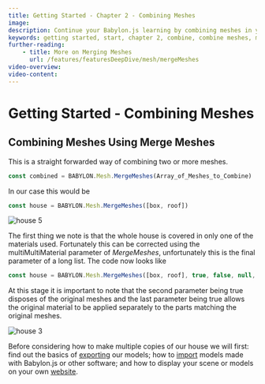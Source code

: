 ```yaml
---
title: Getting Started - Chapter 2 - Combining Meshes
image: 
description: Continue your Babylon.js learning by combining meshes in your scene.
keywords: getting started, start, chapter 2, combine, combine meshes, merge
further-reading:
    - title: More on Merging Meshes
      url: /features/featuresDeepDive/mesh/mergeMeshes
video-overview:
video-content:
---
```


# Getting Started - Combining Meshes

## Combining Meshes Using Merge Meshes
This is a straight forwarded way of combining two or more meshes.

```javascript
const combined = BABYLON.Mesh.MergeMeshes(Array_of_Meshes_to_Combine)
```
In our case this would be
```javascript
const house = BABYLON.Mesh.MergeMeshes([box, roof])
```
<Playground id="#KBS9I5#75" title="Combining Meshes In Your Scene" description="A playground demonstrating how to combine meshes inside of your scene." image="/img/playgroundsAndNMEs/gettingStartedCombineMeshes.jpg"/>

![house 5](/img/getstarted/house5.png)

The first thing we note is that the whole house is covered in only one of the materials used. Fortunately this can be corrected using the multiMultiMaterial parameter of *MergeMeshes*, unfortunately this is the final parameter of a long list. The code now looks like
```javascript
const house = BABYLON.Mesh.MergeMeshes([box, roof], true, false, null, false, true);
```
At this stage it is important to note that the second parameter being true disposes of the original meshes and the last parameter being true allows the original material to be applied separately to the parts matching the original meshes.

<Playground id="#KBS9I5#76" title="Combining Meshes And Preserving Material Assignments" description="A playground demonstrating how to combine meshes while preserving material assignments." image="/img/playgroundsAndNMEs/gettingStartedCombineMeshes2.jpg"/>

![house 3](/img/getstarted/house3.png)

Before considering how to make multiple copies of our house we will first: find out the basics of [exporting](/features/featuresDeepDive/Exporters/glTFExporter) our models; how to [import](/features/featuresDeepDive/importers/glTF) models made with Babylon.js or other software; and how to display your scene or models on your own [website](features/introductionToFeatures/chap2/app2).